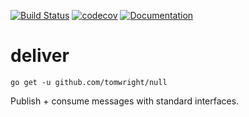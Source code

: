 [![Build Status](https://travis-ci.org/TomWright/deliver.svg?branch=master)](https://travis-ci.org/TomWright/deliver)
[![codecov](https://codecov.io/gh/TomWright/deliver/branch/master/graph/badge.svg)](https://codecov.io/gh/TomWright/deliver)
[![Documentation](https://godoc.org/github.com/TomWright/deliver?status.svg)](https://godoc.org/github.com/TomWright/deliver)

# deliver

```
go get -u github.com/tomwright/null
```

Publish + consume messages with standard interfaces.
